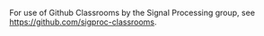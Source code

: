For use of Github Classrooms by the Signal Processing group, see https://github.com/sigproc-classrooms.
